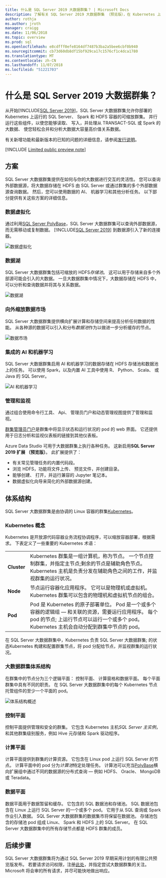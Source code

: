 ```yaml
---
title: 什么是 SQL Server 2019 大数据群集？ | Microsoft Docs
description: 了解有关 SQL Server 2019 大数据群集 （预览版），在 Kubernetes 上运行并提供 HDFS 数据以及关系的向外缩放选项。
author: rothja
ms.author: jroth
manager: craigg
ms.date: 11/06/2018
ms.topic: overview
ms.prod: sql
ms.openlocfilehash: e8cdfff0efe8164df7487b3ba2a5bee6cbf0b940
ms.sourcegitcommit: cb73d60db8df15bf929ca17c1576cf1c4dca1780
ms.translationtype: MT
ms.contentlocale: zh-CN
ms.lasthandoff: 11/07/2018
ms.locfileid: "51221703"
---
```

# <a name="what-are-sql-server-2019-big-data-clusters"></a>什么是 SQL Server 2019 大数据群集？

从开始[!INCLUDE[SQL Server 2019](../includes/sssqlv15-md.md)]，SQL Server 大数据群集允许你部署的 Kubernetes 上运行的 SQL Server、 Spark 和 HDFS 容器的可缩放群集。 并行运行这些组件，以使您能够读取、 写入，并处理从 TRANSACT-SQL 或 Spark 的大数据、 使您轻松合并和分析大数据大容量高价值关系数据。

有关新增功能和最新版本的已知的问题的详细信息，请参阅[发行说明](big-data-cluster-release-notes.md)。

[!INCLUDE [Limited public preview note](../includes/big-data-cluster-preview-note.md)]

## <a name="scenarios"></a>方案

SQL Server 大数据群集提供在如何与你的大数据进行交互的灵活性。 您可以查询外部数据源，将大数据存储在 HDFS 由 SQL Server 或通过群集的多个外部数据源查询数据。 然后，您可以使用数据的 AI、 机器学习和其他分析任务。 以下部分提供有关这些方案的详细信息。

### <a name="data-virtualization"></a>数据虚拟化

通过利用[SQL Server PolyBase](../relational-databases/polybase/polybase-guide.md)，SQL Server 大数据群集可以查询外部数据源，而无需移动或复制数据。 [!INCLUDE[SQL Server 2019](../includes/sssqlv15-md.md)] 到数据源引入了新的连接器。

![数据虚拟化](media/big-data-cluster-overview/data-virtualization.png)

### <a name="data-lake"></a>数据湖

SQL Server 大数据群集包括可缩放的 HDFS*存储池*。 这可以用于存储来自多个外部源可能会引入的大数据。 一旦大数据群集中情况下，大数据存储在 HDFS 中，可以分析和查询数据并将其与关系数据。

![数据湖](media/big-data-cluster-overview/data-lake.png)

### <a name="scale-out-data-mart"></a>向外缩放数据市场

SQL Server 大数据群集提供横向扩展计算和存储空间来提高分析任何数据的性能。 从各种源的数据可以引入和分布*数据池*作为以做进一步分析缓存的节点。

![数据市场](media/big-data-cluster-overview/data-mart.png)

### <a name="integrated-ai-and-machine-learning"></a>集成的 AI 和机器学习

SQL Server 大数据群集启用 AI 和机器学习的数据存储在 HDFS 存储池和数据池上的任务。 可以使用 Spark，以及内置 AI 工具中使用 R、 Python、 Scala、 或 Java 的 SQL Server。

![AI 和机器学习](media/big-data-cluster-overview/ai-ml-spark.png)

### <a name="management-and-monitoring"></a>管理和监视

通过组合使用命令行工具、 Api、 管理员门户和动态管理视图提供了管理和监视。

[群集管理员门户](cluster-admin-portal.md)是群集中将显示状态和运行状况的 pod 的 web 界面。 它还提供用于日志分析和监视仪表板的链接到其他仪表板。

Azure Data Studio 可用于大数据群集上执行各种任务。 这新启用**SQL Server 2019 扩展 （预览版）**。 此扩展提供了：

- 有关常见管理任务的内置代码段。
- 浏览 HDFS，功能将文件上传、 预览文件，并创建目录。
- 能够创建、 打开，并运行兼容的 Jupyter 笔记本。
- 数据虚拟化向导来简化的外部数据源创建。

## <a id="architecture"></a> 体系结构

SQL Server 大数据群集是由协调的 Linux 容器的群集[Kubernetes](https://kubernetes.io/docs/concepts/)。

### <a name="kubernetes-concepts"></a>Kubernetes 概念

Kubernetes 是开放源代码容器业务流程协调程序，可以缩放容器部署，根据需求。 下表定义了一些重要的 Kubernetes 术语：

|||
|--|--|
| **Cluster** | Kubernetes 群集是一组计算机，称为节点。 一个节点控制群集，并指定主节点;剩余的节点是辅助角色节点。 Kubernetes 主机是负责分发在辅助角色之间的工作，并监视群集的运行状况。 |
| **Node** | 节点运行容器化应用程序。 它可以是物理机或虚拟机。 Kubernetes 群集可以包含的物理机和虚拟机节点的组合。 |
| **Pod** | Pod 是 Kubernetes 的原子部署单位。 Pod 是一个或多个容器的逻辑组 — 和关联的资源，需要运行应用程序。 每个 pod 的节点; 上运行节点可以运行一个或多个 pod。 Kubernetes 主机会自动分配到群集中节点的 pod。 |

在 SQL Server 大数据群集中，Kubernetes 负责 SQL Server 大数据群集; 的状态Kubernetes 构建和配置群集节点，将 pod 分配给节点，并监视群集的运行状况。

### <a name="big-data-clusters-architecture"></a>大数据群集体系结构

在群集中的节点分为三个逻辑平面： 控制平面、 计算窗格和数据平面。 每个平面群集中具有不同的职责。 在 SQL Server 大数据群集中的每个 Kubernetes 节点托管组件的至少一个平面的 pod。

![体系结构概述](media/big-data-cluster-overview/architecture-diagram-planes.png)

### <a id="controlplane"></a> 控制平面

控制平面提供管理和安全的群集。 它包含 Kubernetes 主机*SQL Server 主实例*，和其他群集级别服务，例如 Hive 元存储和 Spark 驱动程序。

### <a id="computeplane"></a> 计算平面

计算平面提供到群集的计算资源。 它包含在 Linux pod 上运行 SQL Server 的节点。 计算平面中的 pod 分为*计算池*特定处理任务。 计算池可以充当[PolyBase](../relational-databases/polybase/polybase-guide.md)横向扩展组中通过不同的数据源的分布式查询 — 例如 HDFS、 Oracle、 MongoDB 或 Teradata。

### <a id="dataplane"></a> 数据平面

数据平面用于数据暂留和缓存。 它包含的 SQL 数据池和存储池。  SQL 数据池包含在 Linux 上运行 SQL Server 的一个或多个 pod。 它用于从 SQL 查询或 Spark 作业引入数据。 SQL Server 大数据群集的数据集市将保留在数据池。 存储池包含的存储池 pod 组成 Linux、 Spark 和 HDFS 上的 SQL Server。 在 SQL Server 大数据群集中的所有存储节点都是 HDFS 群集的成员。

## <a name="next-steps"></a>后续步骤

SQL Server 大数据群集将为通过 SQL Server 2019 早期采用计划的有限公共预览版发布。 若要请求访问权限，注册[此处](https://aka.ms/eapsignup)，并指定尝试大数据群集的关注。 Microsoft 将会审的所有请求，并尽可能快地做出响应。
